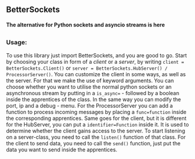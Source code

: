 ## BetterSockets
#### The alternative for Python sockets and asyncio streams is here
##
### Usage:

To use this library just import BetterSockets, and you are good to go.
Start by choosing your class in form of a _client_ or a _server_, by writing
`client = BetterSockets.Client()` or `server = BetterSockets.HubServer() / ProcessorServer()`. You can customize the client in some ways, 
as well as the server. For that we make the use of keyword arguments. You can choose 
whether you want to utilise the normal python sockets or an asynchronous stream by 
putting in a `is_async=` - followed by a boolean inside the apprentices of the class. 
In the same way you can modify the port, ip and a debug - menu. For the ProcessorServer 
you can add a function to process incoming messages by placing a `func=function` inside 
the corresponding apprentices. Same goes for the client, but it is different for the HubServer, 
you can put a `identifier=Function` inside it. It is used to determine whether the client 
gains access to the server.
To start listening on a server-class, you need to call the `listen()` function of that class. 
For the client to send data, you need to call the `send()` function, just put the data you want
 to send inside the apprentices.
